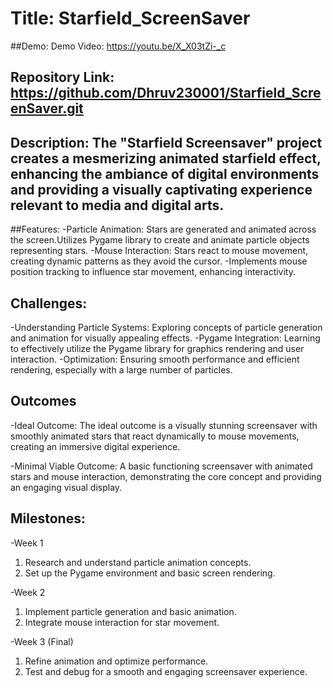 # Title: Starfield_ScreenSaver

##Demo:
Demo Video: https://youtu.be/X_X03tZi-_c

## Repository Link: https://github.com/Dhruv230001/Starfield_ScreenSaver.git

## Description: The "Starfield Screensaver" project creates a mesmerizing animated starfield effect, enhancing the ambiance of digital environments and providing a visually captivating experience relevant to media and digital arts.

##Features: 
-Particle Animation: Stars are generated and animated across the screen.Utilizes Pygame library to create and animate particle objects representing stars.
-Mouse Interaction: Stars react to mouse movement, creating dynamic patterns as they avoid the cursor.
-Implements mouse position tracking to influence star movement, enhancing interactivity.

## Challenges:
-Understanding Particle Systems: Exploring concepts of particle generation and animation for visually appealing effects.
-Pygame Integration: Learning to effectively utilize the Pygame library for graphics rendering and user interaction.
-Optimization: Ensuring smooth performance and efficient rendering, especially with a large number of particles.

## Outcomes
-Ideal Outcome:
The ideal outcome is a visually stunning screensaver with smoothly animated stars that react dynamically to mouse movements, creating an immersive digital experience.

-Minimal Viable Outcome:
A basic functioning screensaver with animated stars and mouse interaction, demonstrating the core concept and providing an engaging visual display.

## Milestones:
-Week 1
1. Research and understand particle animation concepts.
2. Set up the Pygame environment and basic screen rendering.

-Week 2
1. Implement particle generation and basic animation.
2. Integrate mouse interaction for star movement.

-Week 3 (Final)
1. Refine animation and optimize performance.
2. Test and debug for a smooth and engaging screensaver experience.
